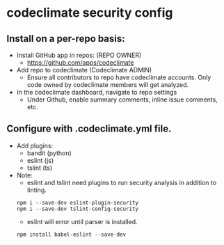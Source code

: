 # codeclimate security config

Install on a per-repo basis:
- 
- Install GitHub app in repos: (REPO OWNER)
    - https://github.com/apps/codeclimate
- Add repo to codeclimate (Codeclimate ADMIN)
    - Ensure all contributors to repo have codeclimate accounts. Only code owned by codeclimate members will get analyzed.
- In the codeclimate dashboard, navigate to repo settings
    - Under Github, enable summary comments, inline issue comments, etc.
    
    
Configure with .codeclimate.yml file.
-
- Add plugins:
  - bandit (python)
  - eslint (js)
  - tslint (ts)
- Note:
  - eslint and tslint need plugins to run security analysis in addition to linting.
  ```
  npm i --save-dev eslint-plugin-security
  npm i --save-dev tslint-config-security 
  ```
  - eslint will error until parser is installed.
  ```
  npm install babel-eslint --save-dev
  ```
